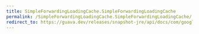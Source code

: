 ```yaml
---
title: SimpleForwardingLoadingCache.SimpleForwardingLoadingCache
permalink: /SimpleForwardingLoadingCache.SimpleForwardingLoadingCache/
redirect_to: https://guava.dev/releases/snapshot-jre/api/docs/com/google/common/cache/ForwardingLoadingCache.SimpleForwardingLoadingCache.html#SimpleForwardingLoadingCache-com.google.common.cache.LoadingCache-
---
```

